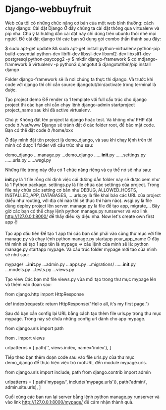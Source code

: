 # Django-webbuyfruit
Web của tôi có những chức năng cơ bản của một web bình thường:
cách chạy django:
Cài đặt Django
Ở đây chúng ta cài đặt thông qua virtualenv và pip nha. Chú ý là hướng dẫn cài đặt này chỉ dùng trên ubuntu thôi nhé
mọi người. Để cài đặt django thì các bạn sử dụng gói combo thần thánh sau đây:

$ sudo apt-get update && sudo apt-get install python-virtualenv python-pip build-essential
python-dev libffi-dev libssl-dev libxml2-dev libxslt1-dev postgresql python-psycopg2 -y
$ mkdir django-framework
$ cd mdjango-framework
$ virtualenv -p python3 djangotut
$ djangotut/bin/pip install django

Folder django-framework sẽ là nơi chúng ta thực thi django. Và trước khi code với django thì chỉ cần
source djangotut/bin/activate trong terminal là được.

Tạo project demo
Để render ra 1 template với full cấu trúc cho django project thì các bạn chỉ cần chạy lệnh
django-admin startproject project_name sau khi đã active virtualenv.

Chú ý: Không đặt tên project là django hoặc test. Và không như PHP đặt code ở /var/www
Django sẽ tránh đặt ở các folder root, để bảo mật code. Bạn có thể đặt code ở /home/xxx

Ở đây mình đặt tên project là demo_django, và sau khi chạy lệnh trên thì mình có được 1 folder với cấu trúc như sau:

demo_django
...manage.py
...demo_django
......__init__.py
......settings.py
......urls.py
......wsgi.py

Những file trong này đều có 1 chức năng riêng và cụ thể nó sẽ như sau:

__init__.py là 1 file rỗng chỉ định việc cái đường dẫn folder này sẽ được xem như là 1 Python package.
settings.py là file chứa các settings của project. Trong file này chứa các setting cơ bản như DEBUG, ALLOWED_HOSTS, INSTALLED_APP, DATABASES, ...
urls.py là file khai báo các URL của project (kiểu như routing, với địa chỉ nào thì sẽ thực thi hàm nào).
wsgi.py là file dùng deploy project lên server.
manage.py là file để tạo app, migrate,...
Bây giờ các bạn có thể chạy lệnh python manage.py runserver và vào link http://127.0.0.1:8000/ để thấy điều kỳ diệu nha.
Now let's create own first app ✌️

Tạo app đầu tiên
Để tạo 1 app thì các bạn cần phải vào cùng thư mục với file manage.py và chạy lệnh python manage.py startapp your_app_name
Ở đây thì mình sẽ tạo 1 app tên là mypage => câu lệnh của mình sẽ là: python manage.py startapp mypage. Và cấu trúc folder mypage mới tạo của mình sẽ như sau:

mypage/
...__init__.py
...admin.py
...apps.py
...migrations/
......__init__.py
...models.py
...tests.py
...views.py

Tạo view
Các bạn mở file views.py vừa mới tạo trong thư mục mypage lên và thêm vào đoạn sau:

from django.http import HttpResponse

def index(request):
    return HttpResponse("Hello all, it's my first page.")

Sau đó bạn cần config lại URL bằng cách tạo thêm file urls.py trong thư mục mypage.
Trong này sẽ chứa những config url dành cho app mypage.

from django.urls import path

from . import views

urlpatterns = [
    path('', views.index, name='index'),
]

Tiếp theo bạn thêm đoạn code sau vào file urls.py của thư mục demo_django để thực hiện việc trỏ rootURL
đến module mypage.urls.

from django.urls import include, path
from django.contrib import admin

urlpatterns = [
    path('mypage/', include('mypage.urls')),
    path('admin/', admin.site.urls),
]

Cuối cùng các bạn run lại server bằng lệnh python manage.py runserver và vào link http://127.0.0.1:8000/mypage/ để cảm nhận thành quả.
